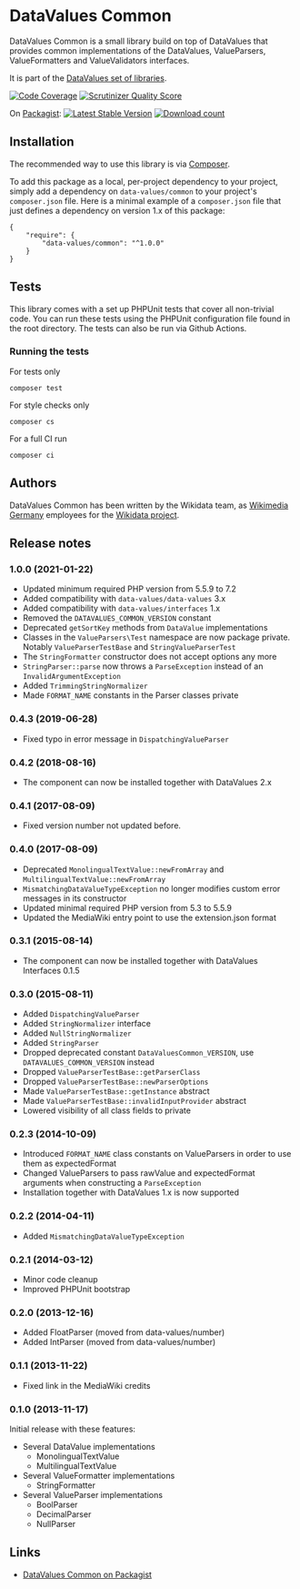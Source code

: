# DataValues Common

DataValues Common is a small library build on top of DataValues that provides common
implementations of the DataValues, ValueParsers, ValueFormatters and ValueValidators interfaces.

It is part of the [DataValues set of libraries](https://github.com/DataValues).

[![Code Coverage](https://scrutinizer-ci.com/g/DataValues/Common/badges/coverage.png?s=728b9287ebdd13fbe15255d4d55575c5b5d47b8f)](https://scrutinizer-ci.com/g/DataValues/Common/)
[![Scrutinizer Quality Score](https://scrutinizer-ci.com/g/DataValues/Common/badges/quality-score.png?s=3195539d2e929aafaefb4bc006fb0da6c09a4d2a)](https://scrutinizer-ci.com/g/DataValues/Common/)

On [Packagist](https://packagist.org/packages/data-values/common):
[![Latest Stable Version](https://poser.pugx.org/data-values/common/version.png)](https://packagist.org/packages/data-values/common)
[![Download count](https://poser.pugx.org/data-values/common/d/total.png)](https://packagist.org/packages/data-values/common)

## Installation

The recommended way to use this library is via [Composer](http://getcomposer.org/).

To add this package as a local, per-project dependency to your project, simply add a
dependency on `data-values/common` to your project's `composer.json` file.
Here is a minimal example of a `composer.json` file that just defines a dependency on
version 1.x of this package:

    {
        "require": {
            "data-values/common": "^1.0.0"
        }
    }

## Tests

This library comes with a set up PHPUnit tests that cover all non-trivial code. You can run these
tests using the PHPUnit configuration file found in the root directory. The tests can also be run
via Github Actions.

### Running the tests

For tests only

    composer test

For style checks only

	composer cs

For a full CI run

	composer ci

## Authors

DataValues Common has been written by the Wikidata team, as [Wikimedia Germany](https://wikimedia.de)
employees for the [Wikidata project](https://wikidata.org/).

## Release notes

### 1.0.0 (2021-01-22)

* Updated minimum required PHP version from 5.5.9 to 7.2
* Added compatibility with `data-values/data-values` 3.x
* Added compatibility with `data-values/interfaces` 1.x
* Removed the `DATAVALUES_COMMON_VERSION` constant
* Deprecated `getSortKey` methods from `DataValue` implementations
* Classes in the `ValueParsers\Test` namespace are now package private. Notably `ValueParserTestBase` and `StringValueParserTest`
* The `StringFormatter` constructor does not accept options any more
* `StringParser::parse` now throws a `ParseException` instead of an `InvalidArgumentException`
* Added `TrimmingStringNormalizer`
* Made `FORMAT_NAME` constants in the Parser classes private

### 0.4.3 (2019-06-28)

* Fixed typo in error message in `DispatchingValueParser`

### 0.4.2 (2018-08-16)

* The component can now be installed together with DataValues 2.x

### 0.4.1 (2017-08-09)

* Fixed version number not updated before.

### 0.4.0 (2017-08-09)

* Deprecated `MonolingualTextValue::newFromArray` and `MultilingualTextValue::newFromArray`
* `MismatchingDataValueTypeException` no longer modifies custom error messages in its constructor
* Updated minimal required PHP version from 5.3 to 5.5.9
* Updated the MediaWiki entry point to use the extension.json format

### 0.3.1 (2015-08-14)

* The component can now be installed together with DataValues Interfaces 0.1.5

### 0.3.0 (2015-08-11)

* Added `DispatchingValueParser`
* Added `StringNormalizer` interface
* Added `NullStringNormalizer`
* Added `StringParser`
* Dropped deprecated constant `DataValuesCommon_VERSION`, use `DATAVALUES_COMMON_VERSION` instead
* Dropped `ValueParserTestBase::getParserClass`
* Dropped `ValueParserTestBase::newParserOptions`
* Made `ValueParserTestBase::getInstance` abstract
* Made `ValueParserTestBase::invalidInputProvider` abstract
* Lowered visibility of all class fields to private

### 0.2.3 (2014-10-09)

* Introduced `FORMAT_NAME` class constants on ValueParsers in order to use them as expectedFormat
* Changed ValueParsers to pass rawValue and expectedFormat arguments when constructing a `ParseException`
* Installation together with DataValues 1.x is now supported

### 0.2.2 (2014-04-11)

* Added `MismatchingDataValueTypeException`

### 0.2.1 (2014-03-12)

* Minor code cleanup
* Improved PHPUnit bootstrap

### 0.2.0 (2013-12-16)

* Added FloatParser (moved from data-values/number)
* Added IntParser (moved from data-values/number)

### 0.1.1 (2013-11-22)

* Fixed link in the MediaWiki credits

### 0.1.0 (2013-11-17)

Initial release with these features:

* Several DataValue implementations
	* MonolingualTextValue
	* MultilingualTextValue
* Several ValueFormatter implementations
	* StringFormatter
* Several ValueParser implementations
	* BoolParser
	* DecimalParser
	* NullParser

## Links

* [DataValues Common on Packagist](https://packagist.org/packages/data-values/common)
